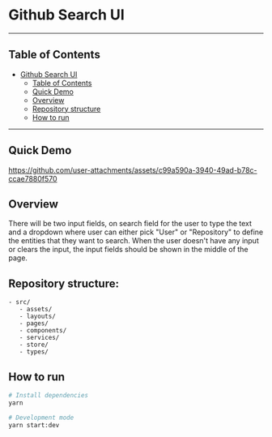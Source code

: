 # Github Search UI

---

## Table of Contents

- [Github Search UI](#github-search-ui)
  - [Table of Contents](#table-of-contents)
  - [Quick Demo](#quick-demo)
  - [Overview](#overview)
  - [Repository structure](#repository-structure)
  - [How to run](#how-to-run)

---

## Quick Demo



https://github.com/user-attachments/assets/c99a590a-3940-49ad-b78c-ccae7880f570




## Overview

There will be two input fields, on search field for the user to type the text and a dropdown where user can either pick "User" or "Repository" to define the entities that they want to search. When the user doesn't have any input or clears the input, the input fields should be shown in the middle of the page.

## Repository structure:

```
- src/
   - assets/
   - layouts/
   - pages/
   - components/
   - services/
   - store/
   - types/
```

## How to run

```bash
# Install dependencies
yarn

# Development mode
yarn start:dev
```
